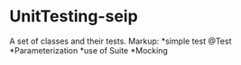 # UnitTesting-seip

A set of classes and their tests.
Markup: *simple test @Test
        *Parameterization
        *use of Suite
        *Mocking
